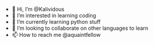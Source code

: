 - 👋 Hi, I’m @Kalividous
- 👀 I’m interested in learning coding
- 🌱 I’m currently learning python stuff
- 💞️ I’m looking to collaborate on other languages to learn
- 📫 How to reach me @aquaintfellow

<!---
Kalividous/Kalividous is a ✨ special ✨ repository because its `README.md` (this file) appears on your GitHub profile.
You can click the Preview link to take a look at your changes.
--->
